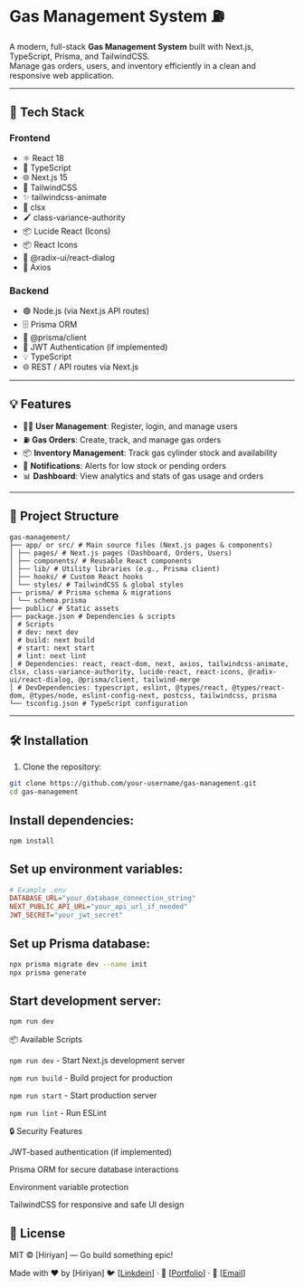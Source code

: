 # Gas Management System ⛽

A modern, full-stack **Gas Management System** built with Next.js, TypeScript, Prisma, and TailwindCSS.  
Manage gas orders, users, and inventory efficiently in a clean and responsive web application.

---

## 🚀 Tech Stack

### Frontend

- ⚛️ React 18
- 📝 TypeScript
- 🌐 Next.js 15
- 🎨 TailwindCSS
- ✨ tailwindcss-animate
- 🔧 clsx
- 🖌️ class-variance-authority
- 📦 Lucide React (Icons)
- 📦 React Icons
- 🔌 @radix-ui/react-dialog
- 📣 Axios

### Backend

- 🟢 Node.js (via Next.js API routes)
- 🗄️ Prisma ORM
- 💾 @prisma/client
- 🔑 JWT Authentication (if implemented)
- 💡 TypeScript
- 🌐 REST / API routes via Next.js

---

## 💡 Features

- 🧑‍💻 **User Management**: Register, login, and manage users  
- ⛽ **Gas Orders**: Create, track, and manage gas orders  
- 📦 **Inventory Management**: Track gas cylinder stock and availability  
- 🔔 **Notifications**: Alerts for low stock or pending orders  
- 📊 **Dashboard**: View analytics and stats of gas usage and orders  

---

## 📁 Project Structure

```
gas-management/
├── app/ or src/ # Main source files (Next.js pages & components)
│ ├── pages/ # Next.js pages (Dashboard, Orders, Users)
│ ├── components/ # Reusable React components
│ ├── lib/ # Utility libraries (e.g., Prisma client)
│ ├── hooks/ # Custom React hooks
│ └── styles/ # TailwindCSS & global styles
├── prisma/ # Prisma schema & migrations
│ └── schema.prisma
├── public/ # Static assets
├── package.json # Dependencies & scripts
│ # Scripts
│ # dev: next dev
│ # build: next build
│ # start: next start
│ # lint: next lint
│ # Dependencies: react, react-dom, next, axios, tailwindcss-animate, clsx, class-variance-authority, lucide-react, react-icons, @radix-ui/react-dialog, @prisma/client, tailwind-merge
│ # DevDependencies: typescript, eslint, @types/react, @types/react-dom, @types/node, eslint-config-next, postcss, tailwindcss, prisma
└── tsconfig.json # TypeScript configuration
```


---

## 🛠️ Installation

1. Clone the repository:

```bash
git clone https://github.com/your-username/gas-management.git
cd gas-management
```

## Install dependencies:
```bash
npm install
```
## Set up environment variables:
```ini
# Example .env
DATABASE_URL="your_database_connection_string"
NEXT_PUBLIC_API_URL="your_api_url_if_needed"
JWT_SECRET="your_jwt_secret"
```
## Set up Prisma database:
```bash
npx prisma migrate dev --name init
npx prisma generate
```
## Start development server:
```bash
npm run dev
```

📦 Available Scripts

`npm run dev` - Start Next.js development server

`npm run build` - Build project for production

`npm run start` - Start production server

`npm run lint` - Run ESLint

🔒 Security Features

JWT-based authentication (if implemented)

Prisma ORM for secure database interactions

Environment variable protection

TailwindCSS for responsive and safe UI design


## 📜 License
MIT © [Hiriyan] — Go build something epic!

Made with ❤️ by [Hiriyan]
🐦 [[Linkdein](https://www.linkedin.com/in/hiriyan-mohammed/)] · 💼 [[Portfolio](https://github.com/hire12)] · 📧 [[Email](hireemoh@gmail.com)]

